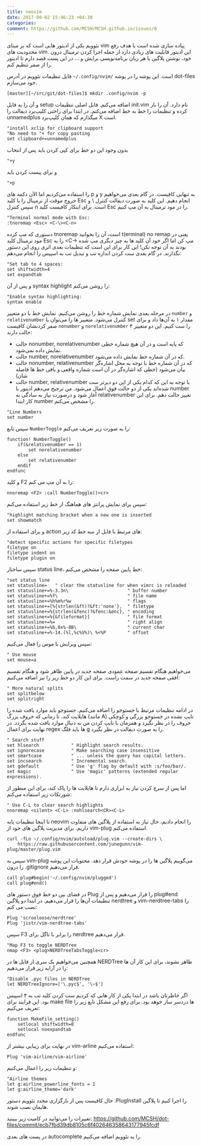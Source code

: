 ```yaml
---
title: neovim
date: 2017-08-02 15:46:23 +04:30
categories:
comment: https://github.com/MCSH/MCSH.github.io/issues/8
---
```


نئوویم یکی از ادیتور هایی است که بر مبنای vim پیاده سازی شده است با هدف رفع محدودیت های vim. این ادیتور قابلیت های زیادی دارد از جمله اجرا کردن ترمینال درون خود، نوشتن پلاگین با هر زبان برنامه‌نویسی برایش و ... در این پست قصد دارم تا ادیتور را از صفر تنظیم کنم.

فایل تنظیمات نئوویم در آدرس `~/.config/nvim/` است. این پوشه را در پوشه dot-files خود می‌سازم.

```
[master][~/src/git/dot-files]$ mkdir .config/nvim -p
```

و آن را به فایل setup اضافه می‌کنم. فایل اصلی تنظیمات init.vim نام دارد. آن را باز کرده و تنظیمات را خط به خط اضافه می‌کنم. در ابتدا برای راحتی کلیپ‌برد دیفالت را unnamedplus میگذارم که همان کلیپ‌برد X است. 

```
"install xclip for clipboard support
"No need to "+ for copy pasting
set clipboard+=unnamedplus
```

بدون وجود این دو خط برای کپی کردن باید پس از انتخاب 

```
"+y
```
و برای پیست کردن باید

```
"+p
```

را استفاده می‌کردیم اما الآن دکمه های p و y به تنهایی کافیست. در گام بعدی می‌خواهیم خروج موقت از ترمینال را با کلید Esc انجام دهیم. این کلید به صورت دیفالت کنترل \ و سپس کنترل n است. برای اینکار کافیست کلید Esc را در مود ترمینال به آن مپ کنیم.

```
"Terminal normal mode with Esc:
:tnoremap <Esc> <C-\><C-n>
```

دستوری که مپ کرده tnoremap است، آن را بخوانید t(erminal) no remap یعنی در مود ترمینال کلید Esc را به <C-\><C-n> مپ کن اما اگر خود آن کلید ها به چیز دیگری مپ شده بودند به آن توجه نکن! این کار برای این است که تنظیمات بعدی اثری روی این دستور نگذارند. در گام بعدی ست کردن اندازه تب و تبدیل تب به اسپیس را انجام می‌دهم:

```
"Set tab to 4 spaces:
set shiftwidth=4
set expandtab
```

و پس از آن syntax highlight را روشن می‌کنم:

```
"Enable syntax highlighting:
syntax enable
```

در مرحله بعدی نمایش شماره خط را روشن می‌کنیم. نمایش خط با دو متغییر `number` و  `relativenumber` کنترل می‌شود. متغییر ها را می‌توان با set مقدار ۱ به آن‌ها داد و برای صفر کردنشان کافیست `nonumber` و `norelativenumber` را ست کنیم.  این دو متغییر ۴ حالت دارند:

* حالت nonumber, norelativenumber که پایه است و در آن هیچ شماره خطی نمایش داده نمی‌شود.
* حالت number, norelativenumber که در آن شماره خط نمایش داده می‌شود.
* حالت nonumber, relativenumber که در آن شماره خط با توجه به محل اشاره‌گر بیان می‌شود (خطی که اشاره‌گر در آن است شماره واقعی و باقی خط ها فاصله شان)
* حالت number, relativenumber با توجه به این که کدام یکی از این دو دیرتر ست شده‌اند یکی از دو حالت فوق اعمال می‌شود. من ترجیح می‌دهم ادیتور با number آغاز شود و درصورت نیاز به سادگی به relativenumber تغییر حالت دهم. برای این کار ابتدا number را مشخص می‌کنم.

```
"Line Numbers
set number
```

سپس تابع `NumberToggle` را به صورت زیر تعریف می‌کنم:

```
function! NumberToggle()
    if(&relativenumber == 1)
        set norelativenumber
    else
        set relativenumber
    endif
endfunc
```

و کلید F2 را به آن مپ می کنم:

```
nnoremap <F2> :call NumberToggle()<cr>
```

سپس برای نمایش پرانتز های هماهنگ از خط زیر استفاده می‌کنم:

```
"highlight matching bracket when a new one is inserted
set showmatch
```

و برای استفاده از action های مرتبط با فایل از سه خط کد زیر:

```
"detect specific actions for specific filetypes
filetype on
filetype indent on
filetype plugin on
```

سپس ساختار status line، خط پایین صفحه را مشخص می‌کنم:

```
"set status line
set statusline=   " clear the statusline for when vimrc is reloaded
set statusline+=%-3.3n\                      " buffer number
set statusline+=%f\                          " file name
set statusline+=%h%m%r%w                     " flags
set statusline+=[%{strlen(&ft)?&ft:'none'},  " filetype
set statusline+=%{strlen(&fenc)?&fenc:&enc}, " encoding
set statusline+=%{&fileformat}]              " file format
set statusline+=%=                           " right align
set statusline+=%b,0x%-8B\                   " current char
set statusline+=%-14.(%l,%c%V%)\ %<%P        " offset
```

سپس ویرایش با موس را فعال می‌کنیم:
```
" Use mouse
set mouse=a
```

می‌خواهیم هنگام تقسیم صفحه عمودی صفحه جدید در پایین ظاهر شود و هنگام تقسیم افقی صفحه جدید در سمت راست. برای این کار دو خط زیر را نیز اضافه می‌کنیم:

```
" More natural splits
set splitbelow
set splitright
```

در ادامه تنظیمات مرتبط با جستوجو را اضافه می‌کنیم. جستوجو باید موارد یافت شده را هایلایت کند، تا زمانی که حروف بزرگ (مانند A) تایپ نشده در جستوجو بزرگی و کوچکی حروف را در نظر نگیرد و همزمان با تایپ کردن من به دنبال موارد یافت شده بگردد. در نهایت برای اعمال regex ها باید فلگ g را به صورت دیفالت در نظر بگیرد.

```
" Search stuff
set hlsearch            " Highlight search results.
set ignorecase          " Make searching case insensitive
set smartcase           " ... unless the query has capital letters.
set incsearch           " Incremental search.
set gdefault            " Use 'g' flag by default with :s/foo/bar/.
set magic               " Use 'magic' patterns (extended regular expressions).
```

اما پس از سرچ کردن نیاز به ابزاری دارم تا هایلایت ها را پاک کند، برای این منظور از شورتکات زیر استفاده می‌کنم:

```
" Use C-L to clear search highlights
nnoremap <silent> <C-L> :nohlsearch<CR><C-L>
```

تا اینجا تنظیمات پایه neovim را انجام دادیم، حال نیاز به استفاده از پلاگین های متفاوت داریم. برای مدیریت پلاگین های خود از vim-plug استفاده می‌کنم.

```
curl -fLo ~/.config/nvim/autoload/plug.vim --create-dirs \
    https://raw.githubusercontent.com/junegunn/vim-plug/master/plug.vim
```

سپس به vim-plug می‌گوییم پلاگین ها را در پوشه خودش قرار دهد. محتویات این پوشه را درون .gitignore قرار می‌دهیم.

```
call plug#begin('~/.config/nvim/plugged')
call plug#end()
```

در فضای بین دو خط فوق دستور های Plug را قرار می‌دهیم و پس از plug#end تنظیمات آن‌ها را قرار می‌دهیم. در ابتدا دو پلاگین nerdtree و vim-nerdtree-tabs را نصب می کنم:

```
Plug 'scrooloose/nerdtree'
Plug 'jistr/vim-nerdtree-tabs'
```

سپس F3 را برابر با تاگل برای nerdtree قرار می‌دهیم.

```
"Map F3 to toggle NERDTree
nmap <F3> <plug>NERDTreeTabsToggle<cr>
```

همچنین می‌خواهیم یک سری از فایل ها در NERDTree ظاهر نشوند، برای این کار آن ها را در آرایه زیر قرار می‌دهیم:

```
"Disable .pyc files in NERDTree
let NERDTreeIgnore=['\.pyc$', '\~$']
```

اگر خاطرتان باشد در ابتدا یکی از کار هایی که کردیم ست کردن کلید تب به ۴ اسپیس بود. این فرایند برای make file ها دردسر ساز خوهد بود. برای رفع این مشکل تابع زیر را تعریف می‌کنیم:

```
function MakeFile_setting()
    setlocal shiftwidth=8
    setlocal noexpandtab
endfunc
```

در نهایت برای زیبایی بیشتر از vim-arline استفاده می‌کنیم:
```
Plug 'vim-airline/vim-airline'
```
و تنظیمات زیر را اعمال می‌کنیم:

```
"Airline themes
let g:airline_powerline_fonts = 1
let g:airline_theme='dark'
```



حال کافیست پس از بارگزاری مجدد نئوویم دستور :PlugInstall را اجرا کنیم تا پلاگین هایمان نصب شوند. 

تغییرات را می‌توانید در کامیت زیر ببینید:
https://github.com/MCSH/dot-files/commit/ecb7fbd39db8105c6f402646358643177945fcdf

در پست های بعدی autocomplete را به نئوویم اضافه می‌کنیم.
